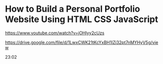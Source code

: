# How to Build a Personal Portfolio Website Using HTML CSS JavaScript

https://www.youtube.com/watch?v=jOHlyy2cUzs

https://drive.google.com/file/d/1LwxCWK21tKcYxBH1IZi32pt7nMYHyV5g/view

23:02